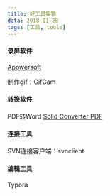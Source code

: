 ```yaml
---
title: 好工具集锦
data: 2018-01-28
tags: [工具, tools]
---
```


#### 录屏软件

[Apowersoft](https://www.apowersoft.cn/screen-recorder)  

制作gif：GifCam



#### 转换软件

PDF转Word [Solid Converter PDF](http://rj.baidu.com/soft/detail/20876.html?ald)  



#### 连接工具

SVN连接客户端：svnclient



#### 编辑工具

Typora